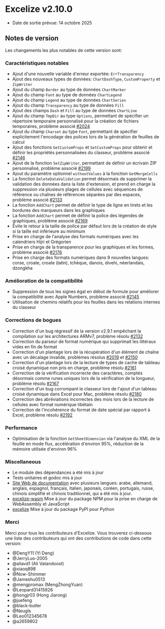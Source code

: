 # Excelize v2.10.0

* Date de sortie prévue: 14 octobre 2025

## Notes de version

Les changements les plus notables de cette version sont:

### Caractéristiques notables

* Ajout d'une nouvelle variable d'erreur exportée: `ErrTransparency`
* Ajout des nouveaux types de données: `ChartDashType`, `CustomProperty` et `ZipWriter`
* Ajout du champ `Border` au type de données `ChartMarker`
* Ajout du champ `Font` au type de données `ChartLegend`
* Ajout du champ `Legend` au type de données `ChartSeries`
* Ajout du champ `Transparency` au type de données `Fill`
* Ajout des champs `Dash` et `Fill` au type de données `ChartLine`
* Ajout du champ `TmpDir` au type `Options`, permettant de spécifier un répertoire temporaire personnalisé pour la création de fichiers temporaires, problème associé [#2024](https://github.com/xuri/excelize/issues/2024)
* Ajout du champ `Charset` au type `Font`, permettant de spécifier explicitement l'encodage des polices lors de la génération de feuilles de calcul
* Ajout des fonctions `GetCustomProps` et `SetCustomProps` pour obtenir et définir les propriétés personnalisées du classeur, problème associé [#2146](https://github.com/xuri/excelize/issues/2146)
* Ajout de la fonction `SetZipWriter`, permettant de définir un écrivain ZIP personnalisé, problème associé [#2199](https://github.com/xuri/excelize/issues/2199)
* Ajout du paramètre optionnel `withoutValues` à la fonction `GetMergeCells`
* La fonction `DeleteDataValidation` permet désormais de supprimer la validation des données dans la liste d'extension, et prend en charge la suppression via plusieurs plages de cellules avec séquences de référence ou chaînes de références séparées par des espaces, problème associé [#2133](https://github.com/xuri/excelize/issues/2133)
* La fonction `AddChart` permet de définir le type de ligne en tirets et les bordures des marqueurs dans les graphiques
* La fonction `AddChart` permet de définir la police des légendes de graphiques, problème associé [#2169](https://github.com/xuri/excelize/issues/2169)
* Évite le retour à la taille de police par défaut lors de la création de style si la taille est inférieure au minimum
* Prise en charge de l'analyse des formats numériques avec les calendriers Hijri et Grégorien
* Prise en charge de la transparence pour les graphiques et les formes, problème associé [#2176](https://github.com/xuri/excelize/issues/2176)
* Prise en charge des formats numériques dans 9 nouvelles langues: corse, croate, croate (latin), tchèque, danois, divehi, néerlandais, dzongkha

### Amélioration de la compatibilité

* Suppression de tous les signes égal en début de formule pour améliorer la compatibilité avec Apple Numbers, problème associé [#2145](https://github.com/xuri/excelize/issues/2145)
* Utilisation de chemins relatifs pour les feuilles dans les relations internes du classeur

### Corrections de bogues

* Correction d'un bug régressif de la version v2.9.1 empêchant la compilation sur les architectures ARMv7, problème résolu [#2132](https://github.com/xuri/excelize/issues/2132)
* Correction du parseur de format numérique qui supprimait les littéraux vides en fin de format
* Correction d'un plantage lors de la récupération d'un élément de chaîne avec un décalage invalide, problèmes résolus [#2019](https://github.com/xuri/excelize/issues/2019) et [#2150](https://github.com/xuri/excelize/issues/2150)
* Correction d'un plantage lors de la lecture de types de cache de tableau croisé dynamique non pris en charge, problème résolu [#2161](https://github.com/xuri/excelize/issues/2161)
* Correction de la vérification incorrecte des caractères, comptés désormais comme runes uniques lors de la vérification de la longueur, problème résolu [#2167](https://github.com/xuri/excelize/issues/2167)
* Correction d'un bug corrompant le classeur lors de l'ajout d'un tableau croisé dynamique dans Excel pour Mac, problème résolu [#2180](https://github.com/xuri/excelize/issues/2180)
* Correction des abréviations incorrectes des mois lors de la lecture de cellules avec format numérique tibétain
* Correction de l'incohérence du format de date spécial par rapport à Excel, problème résolu [#2192](https://github.com/xuri/excelize/issues/2192)

### Performance

* Optimisation de la fonction `GetSheetDimension` via l'analyse du XML de la feuille en mode flux, accélération d'environ 95%, réduction de la mémoire utilisée d'environ 96%

### Miscellaneous

* Le module des dépendances a été mis à jour
* Tests unitaires et godoc mis à jour
* [Site Web de documentation](https://xuri.me/excelize) avec plusieurs langues: arabe, allemand, anglais, espagnol, français, italien, japonais, coréen, portugais, russe, chinois simplifié et chinois traditionnel, qui a été mis à jour.
* [excelize-wasm](https://github.com/xuri/excelize-wasm) Mise à jour du package NPM pour la prise en charge de WebAssembly et JavaScript
* [excelize](https://github.com/xuri/excelize-py) Mise à jour du package PyPI pour Python

### Merci

Merci pour tous les contributeurs d'Excelize. Vous trouverez ci-dessous une liste des contributeurs qui ont des contributions de code dans cette version:

* @DengY11 (Yi Deng)
* @JerryLuo-2005
* @aliavd1 (Ali Vatandoost)
* @xiaoq898
* @Now-Shimmer
* @Jameshu0513
* @mengpromax (MengZhongYuan)
* @Leopard31415926
* @hongjr03 (Hong Jiarong)
* @juefeng
* @black-butler
* @Neugls
* @Leo012345678
* @a2659802
